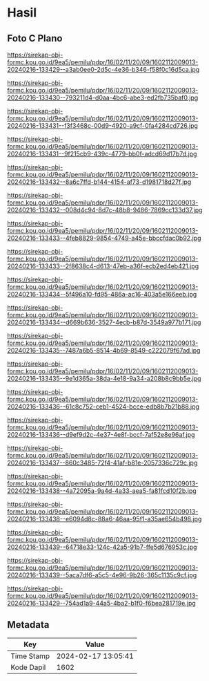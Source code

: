 # Hasil

## Foto C Plano

https://sirekap-obj-formc.kpu.go.id/9ea5/pemilu/pdpr/16/02/11/20/09/1602112009013-20240216-133429--a3ab0ee0-2d5c-4e36-b346-f58f0c16d5ca.jpg

https://sirekap-obj-formc.kpu.go.id/9ea5/pemilu/pdpr/16/02/11/20/09/1602112009013-20240216-133430--793211d4-d0aa-4bc6-abe3-ed2fb735baf0.jpg

https://sirekap-obj-formc.kpu.go.id/9ea5/pemilu/pdpr/16/02/11/20/09/1602112009013-20240216-133431--f3f3468c-00d9-4920-a9cf-0fa4284cd726.jpg

https://sirekap-obj-formc.kpu.go.id/9ea5/pemilu/pdpr/16/02/11/20/09/1602112009013-20240216-133431--9f215cb9-439c-4779-bb0f-adcd69d17b7d.jpg

https://sirekap-obj-formc.kpu.go.id/9ea5/pemilu/pdpr/16/02/11/20/09/1602112009013-20240216-133432--8a6c7ffd-b144-4154-af73-d1981718d27f.jpg

https://sirekap-obj-formc.kpu.go.id/9ea5/pemilu/pdpr/16/02/11/20/09/1602112009013-20240216-133432--008d4c94-8d7c-48b8-9486-7869cc133d37.jpg

https://sirekap-obj-formc.kpu.go.id/9ea5/pemilu/pdpr/16/02/11/20/09/1602112009013-20240216-133433--4feb8829-9854-4749-a45e-bbccfdac0b92.jpg

https://sirekap-obj-formc.kpu.go.id/9ea5/pemilu/pdpr/16/02/11/20/09/1602112009013-20240216-133433--2f8638c4-d613-47eb-a36f-ecb2ed4eb421.jpg

https://sirekap-obj-formc.kpu.go.id/9ea5/pemilu/pdpr/16/02/11/20/09/1602112009013-20240216-133434--5f496a10-fd95-486a-ac16-403a5e166eeb.jpg

https://sirekap-obj-formc.kpu.go.id/9ea5/pemilu/pdpr/16/02/11/20/09/1602112009013-20240216-133434--d669b636-3527-4ecb-b87d-3549a977b171.jpg

https://sirekap-obj-formc.kpu.go.id/9ea5/pemilu/pdpr/16/02/11/20/09/1602112009013-20240216-133435--7487a6b5-8514-4b69-8549-c222079f67ad.jpg

https://sirekap-obj-formc.kpu.go.id/9ea5/pemilu/pdpr/16/02/11/20/09/1602112009013-20240216-133435--9e1d365a-38da-4e18-9a34-a208b8c9bb5e.jpg

https://sirekap-obj-formc.kpu.go.id/9ea5/pemilu/pdpr/16/02/11/20/09/1602112009013-20240216-133436--61c8c752-ceb1-4524-bcce-edb8b7b21b88.jpg

https://sirekap-obj-formc.kpu.go.id/9ea5/pemilu/pdpr/16/02/11/20/09/1602112009013-20240216-133436--d9ef9d2c-4e37-4e8f-bccf-7af52e8e96af.jpg

https://sirekap-obj-formc.kpu.go.id/9ea5/pemilu/pdpr/16/02/11/20/09/1602112009013-20240216-133437--860c3485-72f4-41af-b81e-2057336c729c.jpg

https://sirekap-obj-formc.kpu.go.id/9ea5/pemilu/pdpr/16/02/11/20/09/1602112009013-20240216-133438--4a72095a-9a4d-4a33-aea5-fa81fcd10f2b.jpg

https://sirekap-obj-formc.kpu.go.id/9ea5/pemilu/pdpr/16/02/11/20/09/1602112009013-20240216-133438--e6094d8c-88a6-46aa-95f1-a35ae654b498.jpg

https://sirekap-obj-formc.kpu.go.id/9ea5/pemilu/pdpr/16/02/11/20/09/1602112009013-20240216-133439--64718e33-124c-42a5-91b7-ffe5d676953c.jpg

https://sirekap-obj-formc.kpu.go.id/9ea5/pemilu/pdpr/16/02/11/20/09/1602112009013-20240216-133439--5aca7df6-a5c5-4e96-9b26-365c1135c9cf.jpg

https://sirekap-obj-formc.kpu.go.id/9ea5/pemilu/pdpr/16/02/11/20/09/1602112009013-20240216-133429--754ad1a9-44a5-4ba2-b1f0-f6bea281719e.jpg


## Metadata

| Key        | Value               |
| ---------- | ------------------- |
| Time Stamp | 2024-02-17 13:05:41 |
| Kode Dapil | 1602                |



